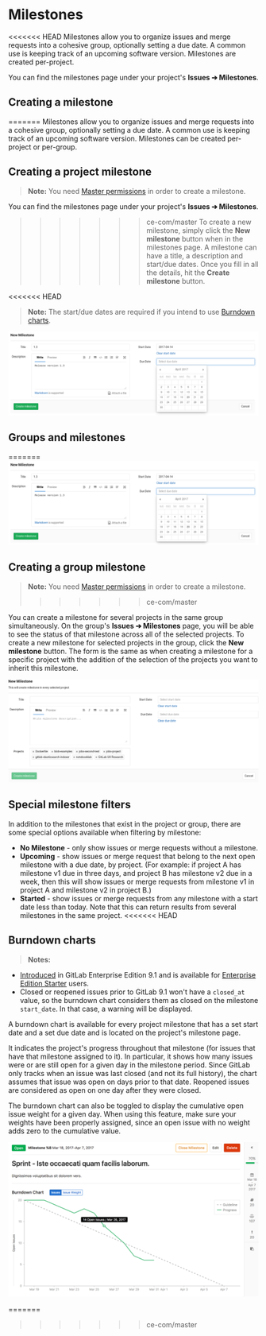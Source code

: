 # Milestones

<<<<<<< HEAD
Milestones allow you to organize issues and merge requests into a cohesive group, optionally setting a due date.
A common use is keeping track of an upcoming software version. Milestones are created per-project.

You can find the milestones page under your project's **Issues ➔ Milestones**.

## Creating a milestone

=======
Milestones allow you to organize issues and merge requests into a cohesive group,
optionally setting a due date. A common use is keeping track of an upcoming
software version. Milestones can be created per-project or per-group.

## Creating a project milestone

>**Note:**
You need [Master permissions](../../permissions.md) in order to create a milestone.

You can find the milestones page under your project's **Issues ➔ Milestones**.
>>>>>>> ce-com/master
To create a new milestone, simply click the **New milestone** button when in the
milestones page. A milestone can have a title, a description and start/due dates.
Once you fill in all the details, hit the **Create milestone** button.

<<<<<<< HEAD
>**Note:**
The start/due dates are required if you intend to use [Burndown charts](#burndown-charts).

![Creating a milestone](img/milestone_create.png)

## Groups and milestones
=======
![Creating a milestone](img/milestone_create.png)

## Creating a group milestone

>**Note:**
You need [Master permissions](../../permissions.md) in order to create a milestone.
>>>>>>> ce-com/master

You can create a milestone for several projects in the same group simultaneously.
On the group's **Issues ➔ Milestones** page, you will be able to see the status
of that milestone across all of the selected projects. To create a new milestone
for selected projects in the group, click the **New milestone** button. The
form is the same as when creating a milestone for a specific project with the
addition of the selection of the projects you want to inherit this milestone.

![Creating a group milestone](img/milestone_group_create.png)

## Special milestone filters

In addition to the milestones that exist in the project or group, there are some
special options available when filtering by milestone:

* **No Milestone** - only show issues or merge requests without a milestone.
* **Upcoming** - show issues or merge request that belong to the next open
  milestone with a due date, by project. (For example: if project A has
  milestone v1 due in three days, and project B has milestone v2 due in a week,
  then this will show issues or merge requests from milestone v1 in project A
  and milestone v2 in project B.)
* **Started** - show issues or merge requests from any milestone with a start
  date less than today. Note that this can return results from several
  milestones in the same project.
<<<<<<< HEAD

## Burndown charts

>**Notes:**
- [Introduced][ee-1540] in GitLab Enterprise Edition 9.1 and is available for
  [Enterprise Edition Starter][ee] users.
- Closed or reopened issues prior to GitLab 9.1 won't have a `closed_at`
  value, so the burndown chart considers them as closed on the milestone
  `start_date`. In that case, a warning will be displayed.

A burndown chart is available for every project milestone that has a set start
date and a set due date and is located on the project's milestone page.

It indicates the project's progress throughout that milestone (for issues that
have that milestone assigned to it). In particular, it shows how many issues
were or are still open for a given day in the milestone period. Since GitLab
only tracks when an issue was last closed (and not its full history), the chart
assumes that issue was open on days prior to that date. Reopened issues are
considered as open on one day after they were closed.

The burndown chart can also be toggled to display the cumulative open issue
weight for a given day. When using this feature, make sure your weights have
been properly assigned, since an open issue with no weight adds zero to the
cumulative value.

![burndown chart](img/burndown_chart.png)

[ee-1540]: https://gitlab.com/gitlab-org/gitlab-ee/merge_requests/1540
[ee]: https://about.gitlab.com/gitlab-ee
=======
>>>>>>> ce-com/master
